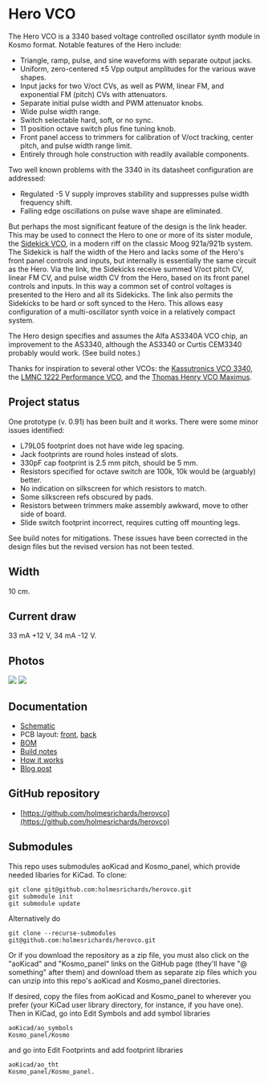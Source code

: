 # Hero VCO

The Hero VCO is a 3340 based voltage controlled oscillator synth module in Kosmo format. Notable features of the Hero include:

* Triangle, ramp, pulse, and sine waveforms with separate output jacks.
* Uniform, zero-centered ±5 Vpp output amplitudes for the various wave shapes.
* Input jacks for two V/oct CVs, as well as PWM, linear FM, and exponential FM (pitch) CVs with attenuators.
* Separate initial pulse width and PWM attenuator knobs.
* Wide pulse width range.
* Switch selectable hard, soft, or no sync.
* 11 position octave switch plus fine tuning knob.
* Front panel access to trimmers for calibration of V/oct tracking, center pitch, and pulse width range limit.
* Entirely through hole construction with readily available components.

Two well known problems with the 3340 in its datasheet configuration are addressed:

* Regulated -5 V supply improves stability and suppresses pulse width frequency shift.
* Falling edge oscillations on pulse wave shape are eliminated.

But perhaps the most significant feature of the design is the link header. This may be used to connect the Hero to one or more of its sister module, the [Sidekick VCO](https://github.com/holmesrichards/sidekickvco), in a modern riff on the classic Moog 921a/921b system. The Sidekick is half the width of the Hero and lacks some of the Hero's front panel controls and inputs, but internally is essentially the same circuit as the Hero. Via the link, the Sidekicks receive summed V/oct pitch CV, linear FM CV, and pulse width CV from the Hero, based on its front panel controls and inputs. In this way a common set of control voltages is presented to the Hero and all its Sidekicks. The link also permits the Sidekicks to be hard or soft synced to the Hero. This allows easy configuration of a multi-oscillator synth voice in a relatively compact system.

The Hero design specifies and assumes the Alfa AS3340A VCO chip, an improvement to the AS3340, although the AS3340 or Curtis CEM3340 probably would work. (See build notes.)

Thanks for inspiration to several other VCOs: the [Kassutronics VCO 3340](https://kassu2000.blogspot.com/2018/06/vco-3340.html), the [LMNC 1222 Performance VCO](https://www.lookmumnocomputer.com/1222-performance-vco), and the [Thomas Henry VCO Maximus](https://www.birthofasynth.com/Thomas_Henry/Pages/VCO_Maximus-Detail.html).

## Project status

One prototype (v. 0.91) has been built and it works. There were some minor issues identified:


- L79L05 footprint does not have wide leg spacing.
- Jack footprints are round holes instead of slots.
- 330pF cap footprint is 2.5 mm pitch, should be 5 mm.
- Resistors specified for octave switch are 100k, 10k would be (arguably) better.
- No indication on silkscreen for which resistors to match.
- Some silkscreen refs obscured by pads.
- Resistors between trimmers make assembly awkward, move to other side of board.
- Slide switch footprint incorrect, requires cutting off mounting legs.

See build notes for mitigations. These issues have been corrected in the design files but the revised version has not been tested. 

## Width

10 cm.

## Current draw
33 mA +12 V, 34 mA -12 V.


## Photos

![](Images/herovco.jpg)
![](Images/herovco_back.jpg)

## Documentation

* [Schematic](Docs/herovco.pdf)
* PCB layout: [front](Docs/herovco_layout_front.pdf), [back](Docs/herovco_layout_back.pdf)
* [BOM](Docs/herovco_bom.md)
* [Build notes](Docs/build.md)
* [How it works](Docs/howitworks.md)
* [Blog post](https://analogoutputblog.wordpress.com/2022/06/20/hero-and-sidekick/)

## GitHub repository

* [https://github.com/holmesrichards/herovco](https://github.com/holmesrichards/herovco)

## Submodules

This repo uses submodules aoKicad and Kosmo_panel, which provide needed libaries for KiCad. To clone:

```
git clone git@github.com:holmesrichards/herovco.git
git submodule init
git submodule update
```


Alternatively do

```
git clone --recurse-submodules git@github.com:holmesrichards/herovco.git
```

Or if you download the repository as a zip file, you must also click on the "aoKicad" and "Kosmo\_panel" links on the GitHub page (they'll have "@ something" after them) and download them as separate zip files which you can unzip into this repo's aoKicad and Kosmo\_panel directories.

If desired, copy the files from aoKicad and Kosmo\_panel to wherever you prefer (your KiCad user library directory, for instance, if you have one). Then in KiCad, go into Edit Symbols and add symbol libraries 

```
aoKicad/ao_symbols
Kosmo_panel/Kosmo
```
and go into Edit Footprints and add footprint libraries 
```
aoKicad/ao_tht
Kosmo_panel/Kosmo_panel.
```
